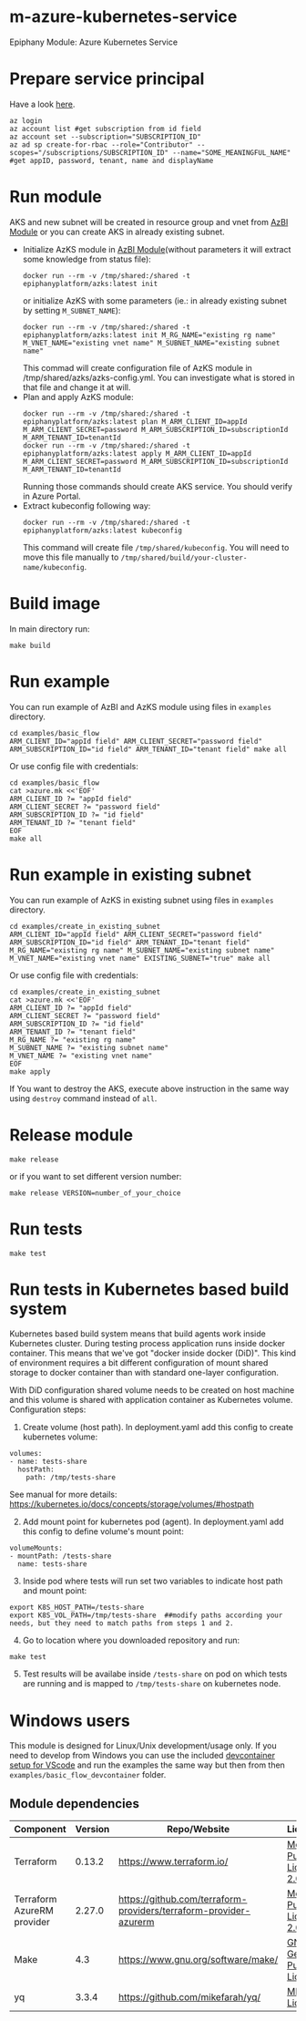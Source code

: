 # m-azure-kubernetes-service

Epiphany Module: Azure Kubernetes Service

# Prepare service principal

Have a look [here](https://www.terraform.io/docs/providers/azurerm/guides/service_principal_client_secret.html).

```shell
az login
az account list #get subscription from id field
az account set --subscription="SUBSCRIPTION_ID"
az ad sp create-for-rbac --role="Contributor" --scopes="/subscriptions/SUBSCRIPTION_ID" --name="SOME_MEANINGFUL_NAME" #get appID, password, tenant, name and displayName
```
# Run module

AKS and new subnet will be created in resource group and vnet from [AzBI Module](https://github.com/epiphany-platform/m-azure-basic-infrastructure) or you can create AKS in already existing subnet.

* Initialize AzKS module in [AzBI Module](https://github.com/epiphany-platform/m-azure-basic-infrastructure)(without parameters it will extract some knowledge from status file):
  ```shell
  docker run --rm -v /tmp/shared:/shared -t epiphanyplatform/azks:latest init
  ```
  or initialize AzKS with some parameters (ie.: in already existing subnet by setting `M_SUBNET_NAME`): 
  ```shell
  docker run --rm -v /tmp/shared:/shared -t epiphanyplatform/azks:latest init M_RG_NAME="existing rg name" M_VNET_NAME="existing vnet name" M_SUBNET_NAME="existing subnet name"
  ```
  This commad will create configuration file of AzKS module in /tmp/shared/azks/azks-config.yml. You can investigate what is stored in that file and change it at will.
* Plan and apply AzKS module:
  ```shell
  docker run --rm -v /tmp/shared:/shared -t epiphanyplatform/azks:latest plan M_ARM_CLIENT_ID=appId M_ARM_CLIENT_SECRET=password M_ARM_SUBSCRIPTION_ID=subscriptionId M_ARM_TENANT_ID=tenantId
  docker run --rm -v /tmp/shared:/shared -t epiphanyplatform/azks:latest apply M_ARM_CLIENT_ID=appId M_ARM_CLIENT_SECRET=password M_ARM_SUBSCRIPTION_ID=subscriptionId M_ARM_TENANT_ID=tenantId
  ```
  Running those commands should create AKS service. You should verify in Azure Portal.
* Extract kubeconfig following way:
  ```shell
  docker run --rm -v /tmp/shared:/shared -t epiphanyplatform/azks:latest kubeconfig
  ```
  This command will create file `/tmp/shared/kubeconfig`. You will need to move this file manually to `/tmp/shared/build/your-cluster-name/kubeconfig`. 

# Build image

In main directory run:

```shell
make build
```

# Run example

You can run example of AzBI and AzKS module using files in `examples` directory.

```shell
cd examples/basic_flow
ARM_CLIENT_ID="appId field" ARM_CLIENT_SECRET="password field" ARM_SUBSCRIPTION_ID="id field" ARM_TENANT_ID="tenant field" make all
```

Or use config file with credentials:

```shell
cd examples/basic_flow
cat >azure.mk <<'EOF'
ARM_CLIENT_ID ?= "appId field"
ARM_CLIENT_SECRET ?= "password field"
ARM_SUBSCRIPTION_ID ?= "id field"
ARM_TENANT_ID ?= "tenant field"
EOF
make all
```

# Run example in existing subnet

You can run example of AzKS in existing subnet using files in `examples` directory.

```shell
cd examples/create_in_existing_subnet
ARM_CLIENT_ID="appId field" ARM_CLIENT_SECRET="password field" ARM_SUBSCRIPTION_ID="id field" ARM_TENANT_ID="tenant field" M_RG_NAME="existing rg name" M_SUBNET_NAME="existing subnet name" M_VNET_NAME="existing vnet name" EXISTING_SUBNET="true" make all
```

Or use config file with credentials:

```shell
cd examples/create_in_existing_subnet
cat >azure.mk <<'EOF'
ARM_CLIENT_ID ?= "appId field"
ARM_CLIENT_SECRET ?= "password field"
ARM_SUBSCRIPTION_ID ?= "id field"
ARM_TENANT_ID ?= "tenant field"
M_RG_NAME ?= "existing rg name"
M_SUBNET_NAME ?= "existing subnet name"
M_VNET_NAME ?= "existing vnet name"
EOF
make apply
```

If You want to destroy the AKS, execute above instruction in the same way using `destroy` command instead of `all`.

# Release module

```shell
make release
```

or if you want to set different version number:

```shell
make release VERSION=number_of_your_choice
```

# Run tests

```
make test
```

# Run tests in Kubernetes based build system

Kubernetes based build system means that build agents work inside Kubernetes cluster. During testing process application runs inside docker container. This means that we've got "docker inside docker (DiD)". This kind of environment requires a bit different configuration of mount shared storage to docker container than with standard one-layer configuration.

With DiD configuration shared volume needs to be created on host machine and this volume is shared with application container as Kubernetes volume.
Configuration steps:

1.  Create volume  (host path). In deployment.yaml add this config to create kubernetes volume:

```
volumes:
- name: tests-share
  hostPath:
    path: /tmp/tests-share
```

See manual for more details: https://kubernetes.io/docs/concepts/storage/volumes/#hostpath

2. Add mount point for kubernetes pod (agent). In deployment.yaml add this config to define volume's mount point:

```
volumeMounts:
- mountPath: /tests-share
  name: tests-share
```

3. Inside pod where tests will run set two variables to indicate host path and mount point:

```
export K8S_HOST_PATH=/tests-share
export K8S_VOL_PATH=/tmp/tests-share  ##modify paths according your needs, but they need to match paths from steps 1 and 2.
```

4. Go to location where you downloaded repository and run:

```
make test
```

5. Test results will be availabe inside ```/tests-share``` on pod on which tests are running and is mapped to ```/tmp/tests-share``` on kubernetes node.

# Windows users

This module is designed for Linux/Unix development/usage only. If you need to develop from Windows you can use the included [devcontainer setup for VScode](https://code.visualstudio.com/docs/remote/containers-tutorial) and run the examples the same way but then from then ```examples/basic_flow_devcontainer``` folder.

## Module dependencies

| Component                 | Version | Repo/Website                                          | License                                                           |
| ------------------------- | ------- | ----------------------------------------------------- | ----------------------------------------------------------------- |
| Terraform                 | 0.13.2  | https://www.terraform.io/                             | [Mozilla Public License 2.0](https://github.com/hashicorp/terraform/blob/master/LICENSE) |
| Terraform AzureRM provider | 2.27.0 | https://github.com/terraform-providers/terraform-provider-azurerm | [Mozilla Public License 2.0](https://github.com/terraform-providers/terraform-provider-azurerm/blob/master/LICENSE) |
| Make                      | 4.3     | https://www.gnu.org/software/make/                    | [ GNU General Public License](https://www.gnu.org/licenses/gpl-3.0.html) |
| yq                        | 3.3.4   | https://github.com/mikefarah/yq/                      | [ MIT License](https://github.com/mikefarah/yq/blob/master/LICENSE) |
